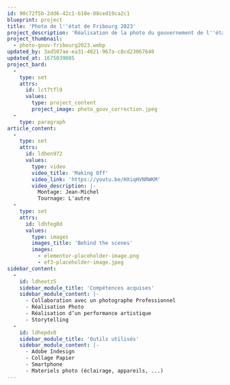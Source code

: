 ```yaml
---
id: 90c72f5b-2dd6-42c1-b10e-08ced19ca2c1
blueprint: project
title: 'Photo de l''état de Fribourg 2023'
project_description: 'Réalisation de la photo du gouvernement de l''état de Fribourg. Projet réaliser durant mon stage chez eikon LAB'
project_thumbnail:
  - photo-gouv-fribourg2023.webp
updated_by: 3ad507ae-ea31-4021-967a-c8cd23067640
updated_at: 1675039085
project_bard:
  -
    type: set
    attrs:
      id: lct7tfl9
      values:
        type: project_content
        project_image: photo_gouv_correction.jpeg
  -
    type: paragraph
article_content:
  -
    type: set
    attrs:
      id: ldhen972
      values:
        type: video
        video_title: 'Making Off'
        video_link: 'https://youtu.be/HXiqHVNRWKM'
        video_description: |-
          Montage: Jean-Michel
          Tournage: L'autre
  -
    type: set
    attrs:
      id: ldhfeg0d
      values:
        type: images
        images_title: 'Behind the scenes'
        images:
          - elementor-placeholder-image.png
          - ef3-placeholder-image.jpeg
sidebar_content:
  -
    id: ldheotz5
    sidebar_module_title: 'Compétences acquises'
    sidebar_module_content: |-
      - Collaboration avec un photographe Professionnel
      - Réalisation Photo
      - Réalisation d’un performance artistique
      - Storytelling
  -
    id: ldhepdx8
    sidebar_module_title: 'Outils utilisés'
    sidebar_module_content: |-
      - Adobe Indesign
      - Collage Papier
      - Smartphone
      - Materiels photo (éclairage, appareils, ...)
---
```

